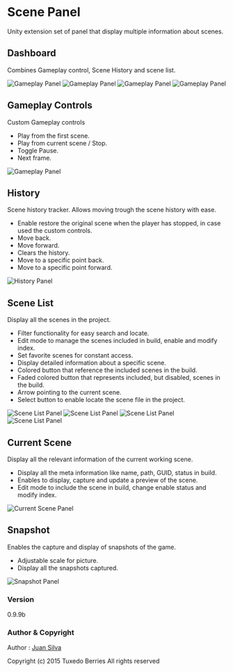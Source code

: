 # Scene Panel

Unity extension set of panel that display multiple information about scenes.

## Dashboard
Combines Gameplay control, Scene History and scene list.

![Gameplay Panel](/.docs/dashboard_normal.png)
![Gameplay Panel](/.docs/dashboard_edit.png)
![Gameplay Panel](/.docs/dashboard_detail.png)
![Gameplay Panel](/.docs/dashboard_filter.png)

## Gameplay Controls
Custom Gameplay controls
- Play from the first scene.
- Play from current scene / Stop.
- Toggle Pause.
- Next frame.

![Gameplay Panel](/.docs/gameplay_panel.png)

## History
Scene history tracker. Allows moving trough the scene history with ease.
- Enable restore the original scene when the player has stopped, in case used the custom controls.
- Move back.
- Move forward.
- Clears the history.
- Move to a specific point back.
- Move to a specific point forward.

![History Panel](/.docs/history_panel.png)

## Scene List
Display all the scenes in the project.
- Filter functionality for easy search and locate.
- Edit mode to manage the scenes included in build, enable and modify index.
- Set favorite scenes for constant access.
- Display detailed information about a specific scene.
- Colored button that reference the included scenes in the build.
- Faded colored button that represents included, but disabled, scenes in the build.
- Arrow pointing to the current scene.
- Select button to enable locate the scene file in the project.

![Scene List Panel](/.docs/scene_list_panel_normal.png)
![Scene List Panel](/.docs/scene_list_panel_edit.png)
![Scene List Panel](/.docs/scene_list_panel_detail.png)
![Scene List Panel](/.docs/scene_list_panel_filter.png)

## Current Scene
Display all the relevant information of the current working scene.
- Display all the meta information like name, path, GUID, status in build.
- Enables to display, capture and update a preview of the scene.
- Edit mode to include the scene in build, change enable status and modify index.

![Current Scene Panel](/.docs/current_scene_panel.png)

## Snapshot
Enables the capture and display of snapshots of the game.
- Adjustable scale for picture.
- Display all the snapshots captured.

![Snapshot Panel](/.docs/snapshot_panel.png)

### Version
0.9.9b

### Author & Copyright
Author : [Juan Silva](mailto:juanssl@gmail.com)

Copyright (c) 2015 Tuxedo Berries All rights reserved
